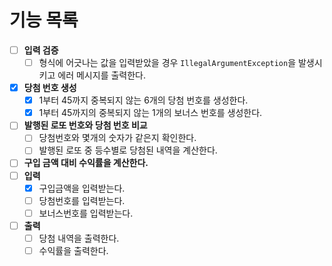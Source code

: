 # 기능 목록
- [ ] **입력 검증**
    - [ ] 형식에 어긋나는 값을 입력받았을 경우 ```IllegalArgumentException```을 발생시키고 에러 메시지를 출력한다.
- [x] **당첨 번호 생성**
    - [x] 1부터 45까지 중복되지 않는 6개의 당첨 번호를 생성한다.
    - [x] 1부터 45까지의 중복되지 않는 1개의 보너스 번호를 생성한다.

- [ ] **발행된 로또 번호와 당첨 번호 비교**
    - [ ] 당첨번호와 몇개의 숫자가 같은지 확인한다.
    - [ ] 발행된 로또 중 등수별로 당첨된 내역을 계산한다.
- [ ] **구입 금액 대비 수익률을 계산한다.**
- [ ] **입력**
  - [x] 구입금액을 입력받는다.
  - [ ] 당첨번호를 입력받는다.
  - [ ] 보너스번호를 입력받는다.

- [ ] **출력**
  - [ ] 당첨 내역을 출력한다.
  - [ ] 수익률을 출력한다.
